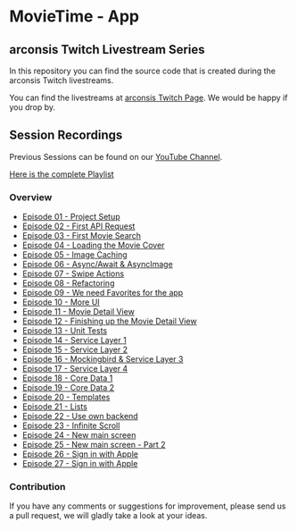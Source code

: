 # MovieTime - App
## arconsis Twitch Livestream Series

In this repository you can find the source code that is created during the arconsis Twitch livestreams.

You can find the livestreams at [arconsis Twitch Page](https://www.twitch.tv/arconsis).
We would be happy if you drop by.

## Session Recordings
Previous Sessions can be found on our [YouTube Channel](https://www.youtube.com/channel/UCMHf2FLYdQO7NJxYShZ0I9Q).

[Here is the complete Playlist](https://youtube.com/playlist?list=PLievaKnl8uRRKkE3L8qwhcIlUbXzwPSm3)
### Overview
- [Episode 01 - Project Setup](https://youtu.be/cJeYaya1if8)
- [Episode 02 - First API Request](https://youtu.be/qrRTYEAqiUM)
- [Episode 03 - First Movie Search](https://youtu.be/eY8VqSWhLuY)
- [Episode 04 - Loading the Movie Cover](https://youtu.be/eY8VqSWhLuY)
- [Episode 05 - Image Caching](https://youtu.be/mAyfnZeTFfQ)
- [Episode 06 - Async/Await & AsyncImage](https://youtu.be/Cz0KoNJd4jQ)
- [Episode 07 - Swipe Actions](https://youtu.be/tVKgFGeP-t8)
- [Episode 08 - Refactoring](https://youtu.be/DPg01FnUwP8)
- [Episode 09 - We need Favorites for the app](https://youtu.be/FNBu41riaso)
- [Episode 10 - More UI](https://youtu.be/qUoENYKQTsc)
- [Episode 11 - Movie Detail View](https://youtu.be/AtlaHpQkGUw)
- [Episode 12 - Finishing up the Movie Detail View](https://youtu.be/v11XdoQAAT8)
- [Episode 13 - Unit Tests](https://youtu.be/4uDxXrv2V0o)
- [Episode 14 - Service Layer 1](https://youtu.be/x1Aw_PrYuVI) 
- [Episode 15 - Service Layer 2](https://youtu.be/cVtUqUq1Bk0)
- [Episode 16 - Mockingbird & Service Layer 3](https://youtu.be/NSioaZaC6IA)
- [Episode 17 - Service Layer 4](https://youtu.be/hgHGJQOI9Ic)
- [Episode 18 - Core Data 1](https://youtu.be/ib1SP_zPQpQ)
- [Episode 19 - Core Data 2](https://youtu.be/c9ZY_f5EQko)
- [Episode 20 - Templates](https://youtu.be/US_KomcamKg)
- [Episode 21 - Lists](https://youtu.be/ET85uRd_Tok) 
- [Episode 22 - Use own backend](https://youtu.be/POoJi-g7NDk)
- [Episode 23 - Infinite Scroll](https://youtu.be/zPzVjjhiPzE)
- [Episode 24 - New main screen](https://youtu.be/VlTdNjlKfrE)
- [Episode 25 - New main screen - Part 2](https://youtu.be/CYBKm_CoZcs)
- [Episode 26 - Sign in with Apple](https://youtu.be/Llqv8vxqCio)
- [Episode 27 - Sign in with Apple](https://youtu.be/iNc533dTbWg)


### Contribution
If you have any comments or suggestions for improvement, please send us a pull request, we will gladly take a look at your ideas.
